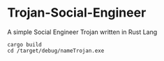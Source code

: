 # Trojan-Social-Engineer
A simple Social Engineer Trojan written in Rust Lang

```
cargo build
cd /target/debug/nameTrojan.exe 
```
